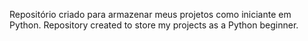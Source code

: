 Repositório criado para armazenar meus projetos como iniciante em Python.
Repository created to store my projects as a Python beginner.
